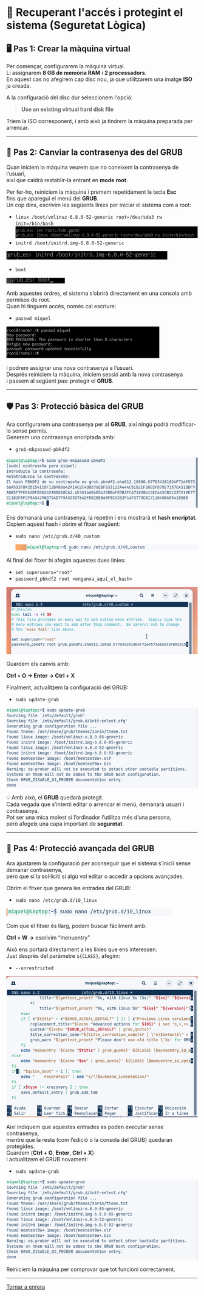 # 🔐 Recuperant l'accés i protegint el sistema (Seguretat Lògica)

## 🖥️ Pas 1: Crear la màquina virtual

Per començar, configurarem la màquina virtual.  
Li assignarem **8 GB de memòria RAM** i **2 processadors**.  
En aquest cas no afegirem cap disc nou, ja que utilitzarem una imatge **ISO** ja creada.

A la configuració del disc dur seleccionem l'opció:

> **Use an existing virtual hard disk file**

Triem la ISO corresponent, i amb això ja tindrem la màquina preparada per arrencar.

---

## 🔄 Pas 2: Canviar la contrasenya des del GRUB

Quan iniciem la màquina veurem que no coneixem la contrasenya de l’usuari,  
així que caldrà restablir-la entrant en **mode root**.

Per fer-ho, reiniciem la màquina i premem repetidament la tecla **Esc**  
fins que aparegui el menú del **GRUB**.  
Un cop dins, escrivim les següents línies per iniciar el sistema com a root:

- `linux /boot/vmlinuz-6.8.0-52-generic root=/dev/sda3 rw init=/bin/bash`
![Captura del procés](./img/1.png)
- `initrd /boot/initrd.img-6.8.0-52-generic`

![Captura del procés](./img/2.png)
- `boot`

![Captura del procés](./img/3.png)

Amb aquestes ordres, el sistema s’obrirà directament en una consola amb permisos de root.  
Quan hi tinguem accés, només cal escriure:

- `passwd miquel`

![Captura del procés](./img/4.png)

i podrem assignar una nova contrasenya a l’usuari.  
Després reiniciem la màquina, iniciem sessió amb la nova contrasenya  
i passem al següent pas: protegir el **GRUB**.

---

## 🛡️ Pas 3: Protecció bàsica del GRUB

Ara configurarem una contrasenya per al **GRUB**, així ningú podrà modificar-lo sense permís.  
Generem una contrasenya encriptada amb:

- `grub-mkpasswd-pbkdf2`

![Captura del procés](./img/5.png)

Ens demanarà una contrasenya, la repetim i ens mostrarà el **hash encriptat**.  
Copiem aquest hash i obrim el fitxer següent:

- `sudo nano /etc/grub.d/40_custom`

  ![Captura del procés](./img/6.png)

Al final del fitxer hi afegim aquestes dues línies:

- `set superusers="root"`
- `password_pbkdf2 root <enganxa_aquí_el_hash>`

![Captura del procés](./img/7.png)

Guardem els canvis amb:

**Ctrl + O → Enter → Ctrl + X**

Finalment, actualitzem la configuració del GRUB:

- `sudo update-grub`

![Captura del procés](./img/8.png)

💡 Amb això, el **GRUB** quedarà protegit.  
Cada vegada que s’intenti editar o arrencar el menú, demanarà usuari i contrasenya.  
Pot ser una mica molest si l’ordinador l’utilitza més d’una persona,  
però afegeix una capa important de **seguretat**.

---

## 🔧 Pas 4: Protecció avançada del GRUB

Ara ajustarem la configuració per aconseguir que el sistema s’iniciï sense demanar contrasenya,  
però que sí la sol·liciti si algú vol editar o accedir a opcions avançades.

Obrim el fitxer que genera les entrades del GRUB:

- `sudo nano /etc/grub.d/10_linux`

![Captura del procés](./img/9.png)

Com que el fitxer és llarg, podem buscar fàcilment amb:

**Ctrl + W →** escrivim “menuentry”

Això ens portarà directament a les línies que ens interessen.  
Just després del paràmetre `${CLASS}`, afegim:

- `--unrestricted`

![Captura del procés](./img/10.png)

Així indiquem que aquestes entrades es poden executar sense contrasenya,  
mentre que la resta (com l’edició o la consola del GRUB) quedaran protegides.  
Guardem (**Ctrl + O**, **Enter**, **Ctrl + X**)  
i actualitzem el GRUB novament:

- `sudo update-grub`

![Captura del procés](./img/8.png)

Reiniciem la màquina per comprovar que tot funcioni correctament.

---

[Tornar a enrera](./README.md)
